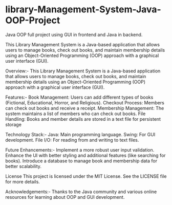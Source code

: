 # library-Management-System-Java-OOP-Project
Java OOP full project using GUI in frontend and Java in backend. 

This Library Management System is a Java-based application that allows users to manage books, check out books, and 
maintain membership details using an Object-Oriented Programming (OOP) approach with a graphical user interface (GUI).

Overview:-
This Library Management System is a Java-based application that allows users to manage books, check out books, and
maintain membership details using an Object-Oriented Programming (OOP) approach with a graphical user interface (GUI).

Features:-
Book Management: Users can add different types of books (Fictional, Educational, Horror, and Religious).
Checkout Process: Members can check out books and receive a receipt.
Membership Management: The system maintains a list of members who can check out books.
File Handling: Books and member details are stored in a text file for persistent storage

Technology Stack:-
Java: Main programming language.
Swing: For GUI development.
File I/O: For reading from and writing to text files.

Future Enhancements:-
Implement a more robust user input validation.
Enhance the UI with better styling and additional features (like searching for books).
Introduce a database to manage book and membership data for better scalability.

License
This project is licensed under the MIT License. See the LICENSE file for more details.

Acknowledgements:-
Thanks to the Java community and various online resources for learning about OOP and GUI development.
